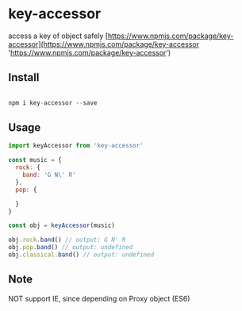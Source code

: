 # key-accessor
access a key of object safely [https://www.npmjs.com/package/key-accessor](https://www.npmjs.com/package/key-accessor 'https://www.npmjs.com/package/key-accessor') 

Install
-----

```javascript

npm i key-accessor --save

```


Usage
-----

```javascript
import keyAccessor from 'key-accessor'

const music = {
  rock: {
    band: 'G N\' R'
  },
  pop: {

  }
}

const obj = keyAccessor(music)

obj.rock.band() // output: G N' R
obj.pop.band() // output: undefined
obj.classical.band() // output: undefined

```

Note
-----

NOT support IE, since depending on Proxy object (ES6)

